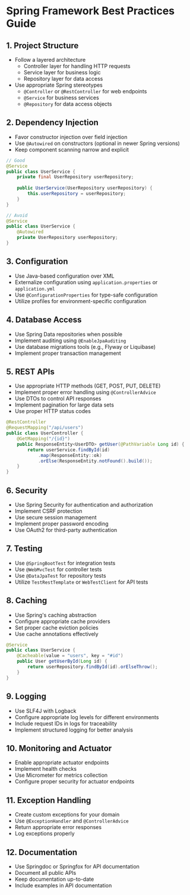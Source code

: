 # Spring Framework Best Practices Guide

## 1. Project Structure
- Follow a layered architecture
  - Controller layer for handling HTTP requests
  - Service layer for business logic
  - Repository layer for data access
- Use appropriate Spring stereotypes
  - `@Controller` or `@RestController` for web endpoints
  - `@Service` for business services
  - `@Repository` for data access objects

## 2. Dependency Injection
- Favor constructor injection over field injection
- Use `@Autowired` on constructors (optional in newer Spring versions)
- Keep component scanning narrow and explicit

```java
// Good
@Service
public class UserService {
    private final UserRepository userRepository;
    
    public UserService(UserRepository userRepository) {
        this.userRepository = userRepository;
    }
}

// Avoid
@Service
public class UserService {
    @Autowired
    private UserRepository userRepository;
}
```

## 3. Configuration
- Use Java-based configuration over XML
- Externalize configuration using `application.properties` or `application.yml`
- Use `@ConfigurationProperties` for type-safe configuration
- Utilize profiles for environment-specific configuration

## 4. Database Access
- Use Spring Data repositories when possible
- Implement auditing using `@EnableJpaAuditing`
- Use database migrations tools (e.g., Flyway or Liquibase)
- Implement proper transaction management

## 5. REST APIs
- Use appropriate HTTP methods (GET, POST, PUT, DELETE)
- Implement proper error handling using `@ControllerAdvice`
- Use DTOs to control API responses
- Implement pagination for large data sets
- Use proper HTTP status codes

```java
@RestController
@RequestMapping("/api/users")
public class UserController {
    @GetMapping("/{id}")
    public ResponseEntity<UserDTO> getUser(@PathVariable Long id) {
        return userService.findById(id)
            .map(ResponseEntity::ok)
            .orElse(ResponseEntity.notFound().build());
    }
}
```

## 6. Security
- Use Spring Security for authentication and authorization
- Implement CSRF protection
- Use secure session management
- Implement proper password encoding
- Use OAuth2 for third-party authentication

## 7. Testing
- Use `@SpringBootTest` for integration tests
- Use `@WebMvcTest` for controller tests
- Use `@DataJpaTest` for repository tests
- Utilize `TestRestTemplate` or `WebTestClient` for API tests

## 8. Caching
- Use Spring's caching abstraction
- Configure appropriate cache providers
- Set proper cache eviction policies
- Use cache annotations effectively

```java
@Service
public class UserService {
    @Cacheable(value = "users", key = "#id")
    public User getUserById(Long id) {
        return userRepository.findById(id).orElseThrow();
    }
}
```

## 9. Logging
- Use SLF4J with Logback
- Configure appropriate log levels for different environments
- Include request IDs in logs for traceability
- Implement structured logging for better analysis

## 10. Monitoring and Actuator
- Enable appropriate actuator endpoints
- Implement health checks
- Use Micrometer for metrics collection
- Configure proper security for actuator endpoints

## 11. Exception Handling
- Create custom exceptions for your domain
- Use `@ExceptionHandler` and `@ControllerAdvice`
- Return appropriate error responses
- Log exceptions properly

## 12. Documentation
- Use Springdoc or Springfox for API documentation
- Document all public APIs
- Keep documentation up-to-date
- Include examples in API documentation
